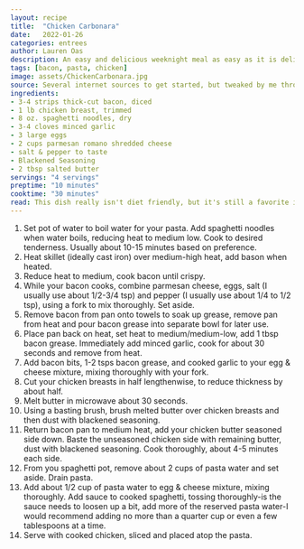 ```yaml
---
layout: recipe
title:  "Chicken Carbonara"
date:   2022-01-26
categories: entrees
author: Lauren Oas
description: An easy and delicious weeknight meal as easy as it is delicious! 
tags: [bacon, pasta, chicken]
image: assets/ChickenCarbonara.jpg
source: Several internet sources to get started, but tweaked by me through consistent use.
ingredients:
- 3-4 strips thick-cut bacon, diced
- 1 lb chicken breast, trimmed
- 8 oz. spaghetti noodles, dry
- 3-4 cloves minced garlic
- 3 large eggs
- 2 cups parmesan romano shredded cheese
- salt & pepper to taste
- Blackened Seasoning 
- 2 tbsp salted butter
servings: "4 servings"
preptime: "10 minutes"
cooktime: "30 minutes"
read: This dish really isn't diet friendly, but it's still a favorite in our house because it's so delicous and easy. I usually serve with steamed broccoli lightly seasoned with garlic salt, it complements the dish really well. You can easily do one step at a time to focus a little more, as bacon grease can get a little unruly if not properly watched. My Blackened season doesn't have salt (which appears to be the standard), so I use salted butter, but whatever seasoning you use, keep this in mind or things could get salty!
---
```

1. Set pot of water to boil water for your pasta. Add spaghetti noodles when water boils, reducing heat to medium low. Cook to desired tenderness. Usually about 10-15 minutes based on preference.
2. Heat skillet (ideally cast iron) over medium-high heat, add bason when heated. 
3. Reduce heat to medium, cook bacon until crispy.
3. While your bacon cooks, combine parmesan cheese, eggs, salt (I usually use about 1/2-3/4 tsp) and pepper (I usually use about 1/4 to 1/2 tsp), using a fork to mix thoroughly. Set aside.
4. Remove bacon from pan onto towels to soak up grease, remove pan from heat and pour bacon grease into separate bowl for later use. 
5. Place pan back on heat, set heat to medium/medium-low, add 1 tbsp bacon grease. Immediately add minced garlic, cook for about 30 seconds and remove from heat. 
6. Add bacon bits, 1-2 tsps bacon grease, and cooked garlic to your egg & cheese mixture, mixing thoroughly with your fork. 
7. Cut your chicken breasts in half lengthenwise, to reduce thickness by about half. 
8. Melt butter in microwave about 30 seconds. 
9. Using a basting brush, brush melted butter over chicken breasts and then dust with blackened seasoning.
10. Return bacon pan to medium heat, add your chicken butter seasoned side down. Baste the unseasoned chicken side with remaining butter, dust with blackened seasoning. Cook thoroughly, about 4-5 minutes each side.
11. From you spaghetti pot, remove about 2 cups of pasta water and set aside. Drain pasta. 
12. Add about 1/2 cup of pasta water to egg & cheese mixture, mixing thoroughly. Add sauce to cooked spaghetti, tossing thoroughly-is the sauce needs to loosen up a bit, add more of the reserved pasta water-I would recommend adding no more than a quarter cup or even a few tablespoons at a time. 
13. Serve with cooked chicken, sliced and placed atop the pasta.